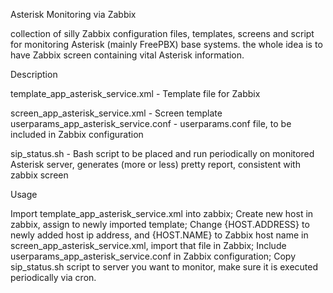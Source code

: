Asterisk Monitoring via Zabbix

collection of silly Zabbix configuration files, templates, screens and script for monitoring Asterisk (mainly FreePBX) base systems.
the whole idea is to have Zabbix screen containing vital Asterisk information.

Description

template_app_asterisk_service.xml - Template file for Zabbix

screen_app_asterisk_service.xml - Screen template userparams_app_asterisk_service.conf - userparams.conf file, to be included in Zabbix configuration

sip_status.sh - Bash script to be placed and run periodically on monitored Asterisk server, generates (more or less) pretty report, consistent with zabbix screen

Usage

Import template_app_asterisk_service.xml into zabbix;
Create new host in zabbix, assign to newly imported template;
Change {HOST.ADDRESS} to newly added host ip address, and {HOST.NAME} to Zabbix host name in screen_app_asterisk_service.xml, import that file in Zabbix;
Include userparams_app_asterisk_service.conf in Zabbix configuration;
Copy sip_status.sh script to server you want to monitor, make sure it is executed periodically via cron.

